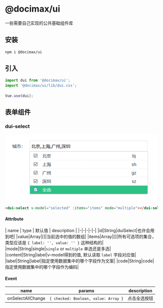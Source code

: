# @docimax/ui

一些需要自己实现的公共基础组件库

## 安装

```bash
npm i @docimax/ui
```

## 引入

```js
import dui from '@docimax/ui';
import '@docimax/ui/lib/dui.css';

Vue.use(dui);
```

## 表单组件

### dui-select

![select](./assets/select.png)

```html
<dui-select v-model="selected" :items="items" mode="multiple"></dui-select>
```

#### Attribute

| name | type | 默认值 | description |
|-|-|-|-|-|
|id|String|duiSelect|也许会用到吧|
|value|Array|[]|当前选中的值的数组|
|items|Array|[]|所有可选项的集合，类型应该是 `{ label: '', value: '' }` 这种结构的|
|mode|String|single|`single` or `multiple` 单选还是多选|
|content|String|label|v-model得到的值, 默认读取 `label` 字段对应值|
|label|String|label|指定使用数据集中的哪个字段作为文案|
|code|String|code|指定使用数据集中的哪个字段作为编码|

#### Event

| name | params | description|
|-|-|-|
|onSelectAllChange|`{ checked: Boolean, value: Array }`|点击全选按钮|
